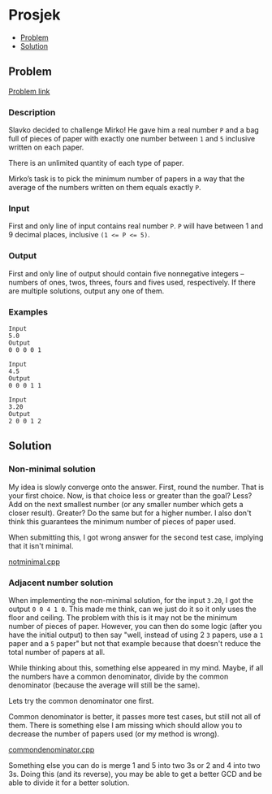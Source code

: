 # Prosjek
- [Problem](#problem)
- [Solution](#prosjek.cpp)

## Problem
[Problem link](https://open.kattis.com/problems/prosjek)

### Description

Slavko decided to challenge Mirko! He gave him a real number
`P` and a bag full of pieces of paper with exactly one number between `1` and `5` inclusive written on each paper.

There is an unlimited quantity of each type of paper.

Mirko’s task is to pick the minimum number of papers in a way that the average of the numbers written on them equals exactly `P`.

### Input
First and only line of input contains real number `P`. `P` will have between 1 and 9 decimal places, inclusive `(1 <= P <=
5)`.

### Output
First and only line of output should contain five nonnegative integers – numbers of ones, twos, threes, fours and fives used, respectively. If there are multiple solutions, output any one of them.


### Examples
```
Input
5.0
Output
0 0 0 0 1
```
```
Input
4.5
Output
0 0 0 1 1
```
```
Input
3.20
Output
2 0 0 1 2
```


## Solution

### Non-minimal solution
My idea is slowly converge onto the answer. 
First, round the number. That is your first choice. Now, is that choice less or greater than the goal? Less? Add on the next smallest number (or any smaller number which gets a closer result).
Greater? Do the same but for a higher number. I also don't think this guarantees the minimum number of pieces of paper used.

When submitting this, I got wrong answer for the second test case, implying that it isn't minimal.

[notminimal.cpp](./notminimal.cpp)

### Adjacent number solution
When implementing the non-minimal solution, for the input `3.20`, I got the output `0 0 4 1 0`. This made me think, can we just do it so it only uses the floor and ceiling. The problem with this is it may not be the minimum number of pieces of paper. However, you can then do some logic (after you have the initial output) to then say "well, instead of using 2 `3` papers, use a `1` paper and a `5` paper" but not that example because that doesn't reduce the total number of papers at all. 

While thinking about this, something else appeared in my mind. Maybe, if all the numbers have a common denominator, divide by the common denominator (because the average will still be the same).

Lets try the common denominator one first.

Common denominator is better, it passes more test cases, but still not all of them. There is something else I am missing which should allow you to decrease the number of papers used (or my method is wrong).

[commondenominator.cpp](./commondenominator.cpp)

Something else you can do is merge 1 and 5 into two 3s or 2 and 4 into two 3s. Doing this (and its reverse), you may be able to get a better GCD and be able to divide it for a better solution.
